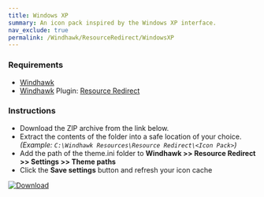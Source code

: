 ```yaml
---
title: Windows XP
summary: An icon pack inspired by the Windows XP interface.
nav_exclude: true
permalink: /Windhawk/ResourceRedirect/WindowsXP
---
```


<div align="center">
  <!-- <img src="https://gitlab.com/the-back-room/windhawk/resource-redirect/windows-series/windows-xp/-/raw/main/Extras/Preview.bmp" alt="Windows XP Preview" style="max-width: 100%; height: auto;"> -->
</div>

### Requirements

- [Windhawk](https://windhawk.net/)
- [Windhawk](https://windhawk.net/) Plugin: [Resource Redirect](https://windhawk.net/mods/icon-resource-redirect)

### Instructions

 - Download the ZIP archive from the link below.
 - Extract the contents of the folder into a safe location of your choice. *(Example: `C:\Windhawk Resources\Resource Redirect\<Icon Pack>`)*
 - Add the path of the theme.ini folder to **Windhawk >> Resource Redirect >> Settings >> Theme paths**
 - Click the **Save settings** button and refresh your icon cache

[![Download](https://img.shields.io/badge/Download-black?style=for-the-badge&logo=gitlab&logoColor=white&logoSize=auto&label=GitLab&labelColor=red&color=black&cacheSeconds=3600)](https://gitlab.com/the-back-room/windhawk/resource-redirect/windows-series/windows-xp/-/archive/main/windows-xp-main.zip)